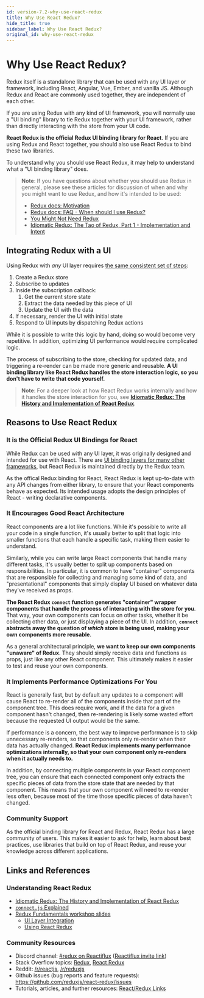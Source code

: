 ```yaml
---
id: version-7.2-why-use-react-redux
title: Why Use React Redux?
hide_title: true
sidebar_label: Why Use React Redux?
original_id: why-use-react-redux
---
```


# Why Use React Redux?

Redux itself is a standalone library that can be used with any UI layer or framework, including React, Angular, Vue, Ember, and vanilla JS. Although Redux and React are commonly used together, they are independent of each other.

If you are using Redux with any kind of UI framework, you will normally use a "UI binding" library to tie Redux together with your UI framework, rather than directly interacting with the store from your UI code.

**React Redux is the official Redux UI binding library for React**. If you are using Redux and React together, you should also use React Redux to bind these two libraries.

To understand why you should use React Redux, it may help to understand what a "UI binding library" does.

> **Note**: If you have questions about whether you should use Redux in general, please see these articles for discussion of when and why you might want to use Redux, and how it's intended to be used:
>
> - [Redux docs: Motivation](https://redux.js.org/introduction/motivation)
> - [Redux docs: FAQ - When should I use Redux?](https://redux.js.org/faq/general#when-should-i-use-redux)
> - [You Might Not Need Redux](https://medium.com/@dan_abramov/you-might-not-need-redux-be46360cf367)
> - [Idiomatic Redux: The Tao of Redux, Part 1 - Implementation and Intent](https://blog.isquaredsoftware.com/2017/05/idiomatic-redux-tao-of-redux-part-1/)

## Integrating Redux with a UI

Using Redux with _any_ UI layer requires [the same consistent set of steps](https://blog.isquaredsoftware.com/presentations/workshops/redux-fundamentals/ui-layer.html#/4):

1. Create a Redux store
2. Subscribe to updates
3. Inside the subscription callback:
   1. Get the current store state
   2. Extract the data needed by this piece of UI
   3. Update the UI with the data
4. If necessary, render the UI with initial state
5. Respond to UI inputs by dispatching Redux actions

While it is possible to write this logic by hand, doing so would become very repetitive. In addition, optimizing UI performance would require complicated logic.

The process of subscribing to the store, checking for updated data, and triggering a re-render can be made more generic and reusable. **A UI binding library like React Redux handles the store interaction logic, so you don't have to write that code yourself.**

> **Note**: For a deeper look at how React Redux works internally and how it handles the store interaction for you, see **[Idiomatic Redux: The History and Implementation of React Redux](https://blog.isquaredsoftware.com/2018/11/react-redux-history-implementation/)**.

## Reasons to Use React Redux

### It is the Official Redux UI Bindings for React

While Redux can be used with any UI layer, it was originally designed and intended for use with React. There are [UI binding layers for many other frameworks](https://redux.js.org/introduction/ecosystem#library-integration-and-bindings), but React Redux is maintained directly by the Redux team.

As the offical Redux binding for React, React Redux is kept up-to-date with any API changes from either library, to ensure that your React components behave as expected. Its intended usage adopts the design principles of React - writing declarative components.

### It Encourages Good React Architecture

React components are a lot like functions. While it's possible to write all your code in a single function, it's usually better to split that logic into smaller functions that each handle a specific task, making them easier to understand.

Similarly, while you can write large React components that handle many different tasks, it's usually better to split up components based on responsibilities. In particular, it is common to have "container" components that are responsible for collecting and managing some kind of data, and "presentational" components that simply display UI based on whatever data they've received as props.

**The React Redux `connect` function generates "container" wrapper components that handle the process of interacting with the store for you**. That way, your own components can focus on other tasks, whether it be collecting other data, or just displaying a piece of the UI. In addition, **`connect` abstracts away the question of _which_ store is being used, making your own components more reusable**.

As a general architectural principle, **we want to keep our own components "unaware" of Redux**. They should simply receive data and functions as props, just like any other React component. This ultimately makes it easier to test and reuse your own components.

### It Implements Performance Optimizations For You

React is generally fast, but by default any updates to a component will cause React to re-render all of the components inside that part of the component tree. This does require work, and if the data for a given component hasn't changed, then re-rendering is likely some wasted effort because the requested UI output would be the same.

If performance is a concern, the best way to improve performance is to skip unnecessary re-renders, so that components only re-render when their data has actually changed. **React Redux implements many performance optimizations internally, so that your own component only re-renders when it actually needs to.**

In addition, by connecting multiple components in your React component tree, you can ensure that each connected component only extracts the specific pieces of data from the store state that are needed by that component. This means that your own component will need to re-render less often, because most of the time those specific pieces of data haven't changed.

### Community Support

As the official binding library for React and Redux, React Redux has a large community of users. This makes it easier to ask for help, learn about best practices, use libraries that build on top of React Redux, and reuse your knowledge across different applications.

## Links and References

### Understanding React Redux

- [Idiomatic Redux: The History and Implementation of React Redux](https://blog.isquaredsoftware.com/2018/11/react-redux-history-implementation/)
- [`connect.js` Explained](https://gist.github.com/gaearon/1d19088790e70ac32ea636c025ba424e)
- [Redux Fundamentals workshop slides](https://blog.isquaredsoftware.com/2018/06/redux-fundamentals-workshop-slides/)
  - [UI Layer Integration](https://blog.isquaredsoftware.com/presentations/workshops/redux-fundamentals/ui-layer.html)
  - [Using React Redux](https://blog.isquaredsoftware.com/presentations/workshops/redux-fundamentals/react-redux.html)

### Community Resources

- Discord channel: [#redux on Reactiflux](https://gist.github.com/gaearon/1d19088790e70ac32ea636c025ba424e) ([Reactiflux invite link](https://reactiflux.com))
- Stack Overflow topics: [Redux](https://stackoverflow.com/questions/tagged/redux), [React Redux](https://stackoverflow.com/questions/tagged/redux)
- Reddit: [/r/reactjs](https://www.reddit.com/r/reactjs/), [/r/reduxjs](https://www.reddit.com/r/reduxjs/)
- Github issues (bug reports and feature requests): https://github.com/reduxjs/react-redux/issues
- Tutorials, articles, and further resources: [React/Redux Links](https://github.com/markerikson/react-redux-links)
